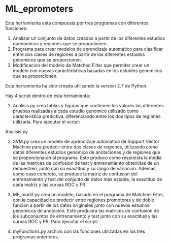 # ML_epromoters

Esta herramienta esta compuesta por tres programas con diferentes funciones: 

1. Analizar un conjunto de datos creados a partir de los diferentes estudios quenomicos y regiones que se proporcionen. 
2. Programa para crear modelos de aprendizaje automático para clasificar entre dos clases de regiones a partir de los diferentes estuidos genomicos que se proporcionen. 
3. Modificacion del modelo de Matched Filter que permiter crear un modelo con nuevas caracteristicas basadas en los estuidos genomicos que se proporcionen. 

Esta herramienta ha sido creada utilizando la version 2.7 de Python.

Hay 4 script dentro de esta herramienta: 

1. Analisis.py crea tablas y figuras que contienen los valores las diferentes pruebas realizadas a cada estudio genomico utilizado como caracteristica predictiva, diferenciando entre los dos tipos de regiones utilizada. Para ejecutar el script:

Analisis.py

2. SVM.py crea un modelo de aprendizaje automatico de Support Vector Machine para predecir entre dos clases de regiones, utilizando como datos diferentes estudios genomico de anotaciones y de regiones que se proporcionaran al programa. Este produce como respuesta la media de las matrices de confusion de test y entrenamiento obtenidas de un remuestreo, junto con su exactitud y su rango de variacion. Ademas, como caso concreto, se produce la matriz de confusion del entrenamiento y test del conjunto de datos más estable, la exactitud de cada matriz y las curvas ROC y PR.  

3. MF_modif.py crea un modelo, basado en el programa de Matched-Filter, con la capacidad de predecir entre regiones promotoras y de doble funcion a partir de los datos originales junto con nuevos estudios genomicos de anotación. Este producira las matrices de confusion de los subconjuntos de entrenamiento y test junto con su exactitud y las curvas ROC y PR. Para ejecutar el script:

4. myFunctions.py archivo con las funciones utilizadas en los tres programas anteriores.




